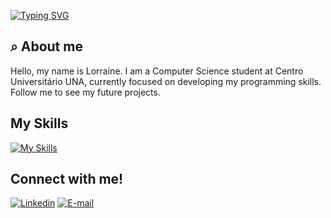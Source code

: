 <!-- Typing Animation -->
[![Typing SVG](https://readme-typing-svg.demolab.com?font=Fira+Code&weight=600&size=25&pause=1000&color=D5064A&random=false&width=435&height=40&lines=Welcome!+,+I'm+Lorraine.+)](https://git.io/typing-svg)

<!-- About Section -->
## ⌕ About me
Hello, my name is Lorraine. I am a Computer Science student at Centro Universitário UNA, currently focused on developing my programming skills. Follow me to see my future projects.

<!-- Skills Section -->
## My Skills
[![My Skills](https://skillicons.dev/icons?i=c,java)](https://skillicons.dev)

<!-- Connect Section -->
## Connect with me!
[![Linkedin](https://skillicons.dev/icons?i=linkedin)](https://www.linkedin.com/in/lorraineassuncao/)  [![E-mail](https://skillicons.dev/icons?i=gmail)](mailto:lorraineaassuncao@gmail.com)
